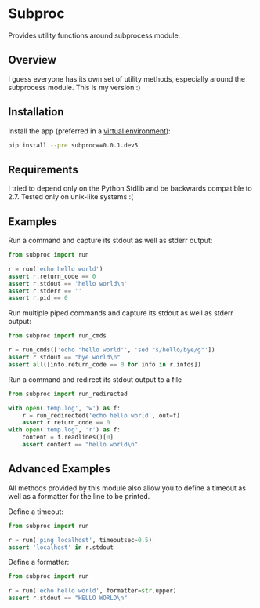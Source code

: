 # Subproc

Provides utility functions around subprocess module.

## Overview

I guess everyone has its own set of utility methods, especially around the subprocess module.
This is my version :)

## Installation

Install the app (preferred in a [virtual environment](https://realpython.com/python-virtual-environments-a-primer/)):

```bash
pip install --pre subproc==0.0.1.dev5
```

## Requirements

I tried to depend only on the Python Stdlib and be backwards compatible to 2.7.
Tested only on unix-like systems :(

## Examples

Run a command and capture its stdout as well as stderr output:

```python
from subproc import run

r = run('echo hello world')
assert r.return_code == 0
assert r.stdout == 'hello world\n'
assert r.stderr == ''
assert r.pid == 0
```

Run multiple piped commands and capture its stdout as well as stderr output:

```python
from subproc import run_cmds

r = run_cmds(['echo "hello world"', 'sed "s/hello/bye/g"'])
assert r.stdout == "bye world\n"
assert all([info.return_code == 0 for info in r.infos])
```

Run a command and redirect its stdout output to a file

```python
from subproc import run_redirected

with open('temp.log', 'w') as f:
    r = run_redirected('echo hello world', out=f)
    assert r.return_code == 0
with open('temp.log', 'r') as f:
    content = f.readlines()[0]
    assert content == "hello world\n"
```

## Advanced Examples

All methods provided by this module also allow you to define a timeout
as well as a formatter for the line to be printed.

Define a timeout:

```python
from subproc import run

r = run('ping localhost', timeoutsec=0.5)
assert 'localhost' in r.stdout
```

Define a formatter:

```python
from subproc import run

r = run('echo hello world', formatter=str.upper)
assert r.stdout == "HELLO WORLD\n"
```
